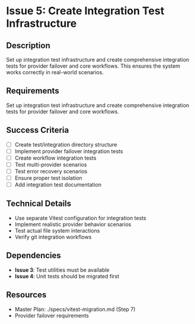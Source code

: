 # Issue 5: Create Integration Test Infrastructure

## Description
Set up integration test infrastructure and create comprehensive integration tests for provider failover and core workflows. This ensures the system works correctly in real-world scenarios.

## Requirements
Set up integration test infrastructure and create comprehensive integration tests for provider failover and core workflows.

## Success Criteria
- [ ] Create test/integration directory structure
- [ ] Implement provider failover integration tests
- [ ] Create workflow integration tests
- [ ] Test multi-provider scenarios
- [ ] Test error recovery scenarios
- [ ] Ensure proper test isolation
- [ ] Add integration test documentation

## Technical Details
- Use separate Vitest configuration for integration tests
- Implement realistic provider behavior scenarios
- Test actual file system interactions
- Verify git integration workflows

## Dependencies
- **Issue 3**: Test utilities must be available
- **Issue 4**: Unit tests should be migrated first

## Resources
- Master Plan: ./specs/vitest-migration.md (Step 7)
- Provider failover requirements
